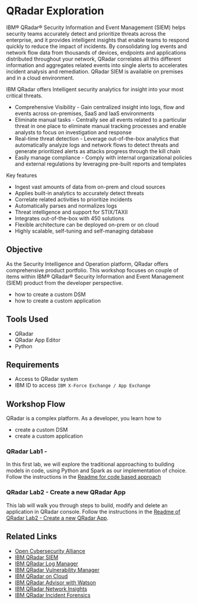# QRadar Exploration

IBM® QRadar® Security Information and Event Management (SIEM) helps security teams accurately detect and prioritize threats across the enterprise, and it provides intelligent insights that enable teams to respond quickly to reduce the impact of incidents. By consolidating log events and network flow data from thousands of devices, endpoints and applications distributed throughout your network, QRadar correlates all this different information and aggregates related events into single alerts to accelerates incident analysis and remediation.  QRadar SIEM is available on premises and in a cloud environment.

IBM QRadar offers Intelligent security analytics for insight into your most critical threats. 
- Comprehensive Visibility - Gain centralized insight into logs, flow and events across on-premises, SaaS and IaaS environments
- Eliminate manual tasks - Centrally see all events related to a particular threat in one place to eliminate manual tracking processes and enable analysts to focus on investigation and response
- Real-time threat detection - Leverage out-of-the-box analytics that automatically analyze logs and network flows to detect threats and generate prioritized alerts as attacks progress through the kill chain
- Easily manage compliance - Comply with internal organizational policies and external regulations by leveraging pre-built reports and templates

Key features
- Ingest vast amounts of data from on-prem and cloud sources
- Applies built-in analytics to accurately detect threats
- Correlate related activities to prioritize incidents
- Automatically parses and normalizes logs
- Threat intelligence and support for STIX/TAXII
- Integrates out-of-the-box with 450 solutions
- Flexible architecture can be deployed on-prem or on cloud
- Highly scalable, self-tuning and self-managing database


## Objective

As the Security Intelligence and Operation platform, QRadar offers comprehensive product portfolio. This workshop focuses on couple of items within IBM® QRadar® Security Information and Event Management (SIEM) product from the developer perspective.

- how to create a custom DSM
- how to create a custom application


## Tools Used

- QRadar
- QRadar App Editor
- Python


## Requirements

- Access to QRadar system
- IBM ID to access `IBM X-Force Exchange / App Exchange`


## Workshop Flow

QRadar is a complex platform. As a developer, you learn how to
- create a custom DSM
- create a custom application 


### QRadar Lab1 - 

In this first lab, we will explore the traditional approaching to building models in code, using Python and Spark as our implementation of choice. Follow the instructions in the [Readme for code based approach](ModelBuild-Code.md)


### QRadar Lab2 - Create a new QRadar App

This lab will walk you through steps to build, modify and delete an application in QRadar console. Follow the instructions in the [Readme of QRadar Lab2 - Create a new QRadar App](README-app-editor.md).


## Related Links

- [Open Cybersecurity Alliance](https://opencybersecurityalliance.org/)
- [IBM QRadar SIEM](https://www.ibm.com/products/qradar-siem)
- [IBM QRadar Log Manager](https://www.ibm.com/products/qradar-log-manager)
- [IBM QRadar Vulnerability Manager](https://www.ibm.com/products/ibm-qradar-vulnerability-manager)
- [IBM QRadar on Cloud](https://www.ibm.com/products/hosted-security-intelligence)
- [IBM QRadar Advisor with Watson](https://www.ibm.com/products/cognitive-security-analytics)
- [IBM QRadar Network Insights](https://www.ibm.com/products/real-time-threat-identification)
- [IBM QRadar Incident Forensics](https://www.ibm.com/products/ibm-qradar-incident-forensics)



